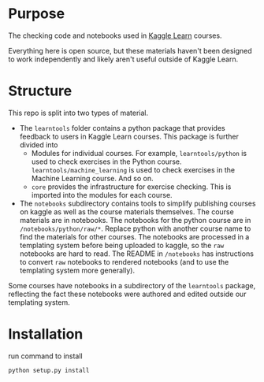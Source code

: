 # Purpose
The checking code and notebooks used in [Kaggle Learn](https://www.kaggle.com/learn) courses.

Everything here is open source, but these materials haven't been designed to work independently and likely aren't useful outside of Kaggle Learn.

# Structure
This repo is split into two types of material.
- The `learntools` folder contains a python package that provides feedback to users in Kaggle Learn courses. This package is further divided into
    - Modules for individual courses. For example, `learntools/python` is used to check exercises in the Python course. `learntools/machine_learning` is used to check exercises in the Machine Learning course.  And so on.
    - `core` provides the infrastructure for exercise checking. This is imported into the modules for each course.
- The `notebooks` subdirectory contains tools to simplify publishing courses on kaggle as well as the course materials themselves. The course materials are in notebooks. The notebooks for the python course are in `/notebooks/python/raw/*`. Replace python with another course name to find the materials for other courses.  The notebooks are processed in a templating system before being uploaded to kaggle, so the `raw` notebooks are hard to read. The README in `/notebooks` has instructions to convert `raw` notebooks to rendered notebooks (and to use the templating system more generally).

Some courses have notebooks in a subdirectory of the `learntools` package, reflecting the fact these notebooks were authored and edited outside our templating system.

# Installation
run command to install
```
python setup.py install
```
